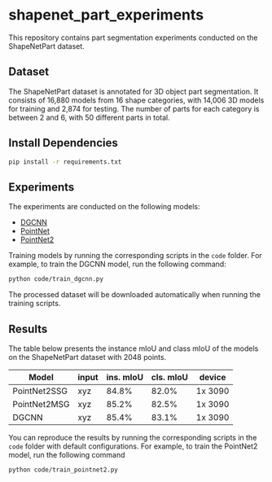 # shapenet_part_experiments

This repository contains part segmentation experiments conducted on the ShapeNetPart dataset.

## Dataset

The ShapeNetPart dataset is annotated for 3D object part segmentation. It consists of 16,880 models
from 16 shape categories, with 14,006 3D models for training and 2,874 for testing. The number of parts for each
category is between 2 and 6, with 50 different parts in total.

## Install Dependencies

```bash
pip install -r requirements.txt
```

## Experiments

The experiments are conducted on the following models:

- [DGCNN](https://github.com/kentechx/x-dgcnn)
- [PointNet](https://github.com/kentechx/pointnet)
- [PointNet2](https://github.com/kentechx/pointnet)

Training models by running the corresponding scripts in the `code` folder. For example, to train the DGCNN model, run
the following command:

```bash
python code/train_dgcnn.py
```

The processed dataset will be downloaded automatically when running the training scripts.

## Results

The table below presents the instance mIoU and class mIoU of the models on the ShapeNetPart dataset with 2048 points.

| Model        | input | ins. mIoU | cls. mIoU | device  |
|--------------|-------|-----------|-----------|---------|
| PointNet2SSG | xyz   | 84.8%     | 82.0%     | 1x 3090 |
| PointNet2MSG | xyz   | 85.2%     | 82.5%     | 1x 3090 |
| DGCNN        | xyz   | 85.4%     | 83.1%     | 1x 3090 |

You can reproduce the results by running the corresponding scripts in the `code` folder with default configurations.
For example, to train the PointNet2 model, run the following command

```bash
python code/train_pointnet2.py
```

